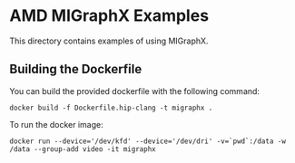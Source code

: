 # AMD MIGraphX Examples

This directory contains examples of using MIGraphX.

## Building the Dockerfile

You can build the provided dockerfile with the following command:

    docker build -f Dockerfile.hip-clang -t migraphx .

To run the docker image:

    docker run --device='/dev/kfd' --device='/dev/dri' -v=`pwd`:/data -w /data --group-add video -it migraphx
